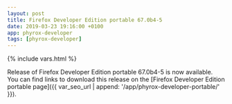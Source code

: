```yaml
---
layout: post
title: Firefox Developer Edition portable 67.0b4-5
date: 2019-03-23 19:16:00 +0100
app: phyrox-developer
tags: [phyrox-developer]
---
```

{% include vars.html %}

Release of Firefox Developer Edition portable 67.0b4-5 is now available.<br />
You can find links to download this release on the [Firefox Developer Edition portable page]({{ var_seo_url | append: '/app/phyrox-developer-portable/' }}).
